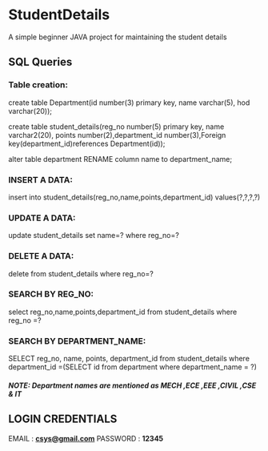 # StudentDetails
A simple beginner JAVA project for maintaining the student details

## SQL Queries
### Table creation:
create table Department(id number(3) primary key, name varchar(5), hod varchar(20));

create table student_details(reg_no number(5) primary key, name varchar2(20), points number(2),department_id number(3),Foreign key(department_id)references Department(id));

alter table department RENAME column name to department_name;

### INSERT A DATA:
insert into student_details(reg_no,name,points,department_id) values(?,?,?,?)

### UPDATE A DATA:
update student_details set name=? where reg_no=?

### DELETE A DATA:
delete from student_details where reg_no=?

### SEARCH BY REG_NO:
select reg_no,name,points,department_id from student_details  where reg_no =?

### SEARCH BY DEPARTMENT_NAME:
SELECT  reg_no, name, points, department_id from student_details where department_id =(SELECT id from department where department_name = ?)

#### *******NOTE: Department names are mentioned as MECH ,ECE ,EEE ,CIVIL ,CSE & IT*******

## **LOGIN CREDENTIALS**
EMAIL    : **csys@gmail.com**
PASSWORD : **12345**
